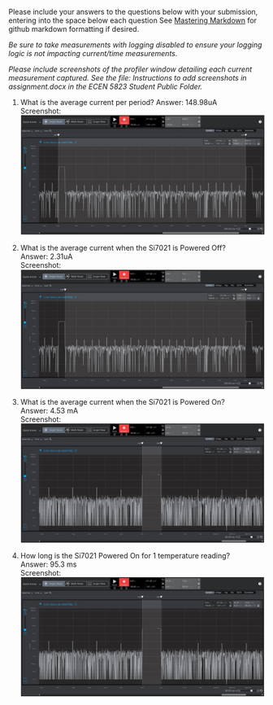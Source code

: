 Please include your answers to the questions below with your submission, entering into the space below each question
See [Mastering Markdown](https://guides.github.com/features/mastering-markdown/) for github markdown formatting if desired.

*Be sure to take measurements with logging disabled to ensure your logging logic is not impacting current/time measurements.*

*Please include screenshots of the profiler window detailing each current measurement captured.  See the file: Instructions to add screenshots in assignment.docx in the ECEN 5823 Student Public Folder.* 

1. What is the average current per period?
   Answer: 148.98uA
   <br>Screenshot:  
   ![Avg_current_per_period](screenshots/A3_Avg_current_per_period.jpg)  
   
2. What is the average current when the Si7021 is Powered Off?  
   Answer: 2.31uA
   <br>Screenshot:  
   ![Avg_current_lpmOFF](screenshots/A3_Avg_current_lpmOFF.jpg)
   
3. What is the average current when the Si7021 is Powered On?  
   Answer: 4.53 mA
   <br>Screenshot:  
   ![Avg_current_lpmON](screenshots/A3_Avg_current_lpmON.jpg)
   
4. How long is the Si7021 Powered On for 1 temperature reading?  
   Answer: 95.3 ms
   <br>Screenshot:  
   ![Time_lpmON](screenshots/A3_Time_lpmON.jpg)
